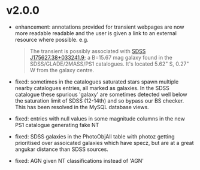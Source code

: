 # v2.0.0

* enhancement: annotations provided for transient webpages are now more readable readable and the user is given a link to an external resource where possible. e.g.

    > The transient is possibly associated with [SDSS J175627.38+033241.9](http://skyserver.sdss.org/dr12/en/tools/explore/Summary.aspx?id=1237668571478362594); a B=15.67 mag galaxy found in the SDSS/GLADE/2MASS/PS1 catalogues. It's located 5.62" S, 0.27" W from the galaxy centre. 

* fixed: sometimes in the catalogues saturated stars spawn multiple nearby catalogues entries, all marked as galaxies. In the SDSS catalogue these spurious 'galaxy' are sometimes detected well below the saturation limit of SDSS (12-14th) and so bypass our BS checker. This has been resolved in the MySQL database views.
* fixed: entries with null values in some magnitude columns in the new PS1 catalogue generating fake NT
* fixed: SDSS galaxies in the PhotoObjAll table with photoz getting prioritised over assoicated galaxies which have specz, but are at a great angukar distance than SDSS sources. 
* fixed: AGN given NT classifications instead of 'AGN'
